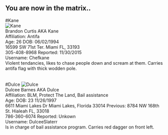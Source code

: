 ## You are now in the matrix..

#Kane
<br>
<img src="https://i.postimg.cc/j5VxtkSF/bc.jpg" alt="Kane">
<br>
Brandon Curtis AKA Kane
<br>
Affiliation: Antifa
<br>
Age: 26 DOB: 06/02/1994
<br>
16599 SW 71st Ter. Miami FL, 33193 
<br>
305-408-8968 Reported: 11/30/2015
<br>
Username: Chefkane
<br>
Violent tendancies, likes to chase people down and scream at them. Carries antifa flag with thick wodden pole.
<br>
<br>
<br>
#Dulce
<img src="https://i.postimg.cc/JzbRr5S6/db.jpg<" alt="Dulce">
<br>
Dulcee Barnes AKA Dulce
<br>
Affiliation: BLM, Protect The Land, Bail assistance
<br>
Age: DOB: 23 11/26/1997
<br>
6611 Miami Lakes Dr Miami Lakes, Florida 33014 Previous: 8784 NW 168th St. Hialeah FL, 33018
<br>
786-360-6074 Reported: Unkown
<br>
Username: DulceeSlaterr
<br>
Is in charge of bail assistance program. Carries red dagger on front left.
<br>
<br>
<br>

